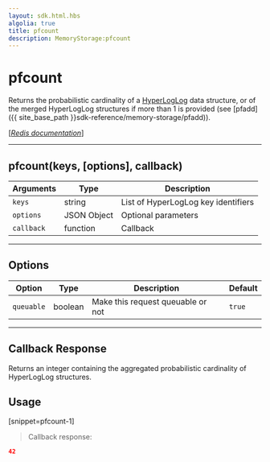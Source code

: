 ```yaml
---
layout: sdk.html.hbs
algolia: true
title: pfcount
description: MemoryStorage:pfcount
---
```

  

# pfcount
Returns the probabilistic cardinality of a [HyperLogLog](https://en.wikipedia.org/wiki/HyperLogLog) data structure, or of the merged HyperLogLog structures if more than 1 is provided (see [pfadd]({{ site_base_path }}sdk-reference/memory-storage/pfadd)).

[[_Redis documentation_]](https://redis.io/commands/pfcount)

---

## pfcount(keys, [options], callback)

| Arguments | Type | Description |
|---------------|---------|----------------------------------------|
| `keys` | string | List of HyperLogLog key identifiers |
| `options` | JSON Object | Optional parameters |
| `callback` | function | Callback |

---

## Options

| Option | Type | Description | Default |
|---------------|---------|----------------------------------------|---------|
| `queuable` | boolean | Make this request queuable or not  | `true` |
---

## Callback Response

Returns an integer containing the aggregated probabilistic cardinality of HyperLogLog structures.

## Usage

[snippet=pfcount-1]
> Callback response:

```json
42
```